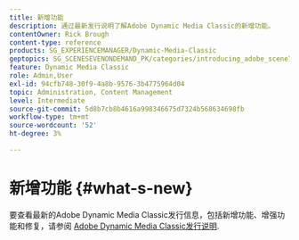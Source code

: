 ```yaml
---
title: 新增功能
description: 通过最新发行说明了解Adobe Dynamic Media Classic的新增功能。
contentOwner: Rick Brough
content-type: reference
products: SG_EXPERIENCEMANAGER/Dynamic-Media-Classic
geptopics: SG_SCENESEVENONDEMAND_PK/categories/introducing_adobe_scene7
feature: Dynamic Media Classic
role: Admin,User
exl-id: 94cfb748-30f9-4a8b-9576-3b4775964d04
topic: Administration, Content Management
level: Intermediate
source-git-commit: 5d8b7cb8b4616a998346675d7324b568634698fb
workflow-type: tm+mt
source-wordcount: '52'
ht-degree: 3%

---
```


# 新增功能 {#what-s-new}

要查看最新的Adobe Dynamic Media Classic发行信息，包括新增功能、增强功能和修复，请参阅 [Adobe Dynamic Media Classic发行说明](https://experienceleague.adobe.com/docs/dynamic-media-developer-resources/release-notes/s7rn2017.html).
